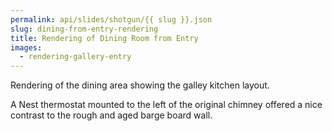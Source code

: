 ```yaml
---
permalink: api/slides/shotgun/{{ slug }}.json
slug: dining-from-entry-rendering
title: Rendering of Dining Room from Entry
images:
  - rendering-gallery-entry
---
```

Rendering of the dining area showing the galley kitchen layout.

A Nest thermostat mounted to the left of the original chimney offered a nice contrast to the rough and aged barge board wall.